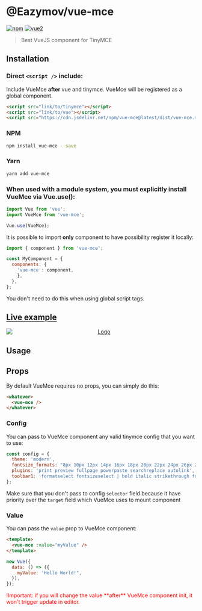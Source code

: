 # @Eazymov/vue-mce

[![npm](https://img.shields.io/npm/v/@deveodk/vue-tinymce.svg)](https://www.npmjs.com/package/@deveodk/vue-tinymce) [![vue2](https://img.shields.io/badge/vue-2.x-brightgreen.svg)](https://vuejs.org/)

> Best VueJS component for TinyMCE

## Installation

### Direct `<script />` include:
Include VueMce **after** vue and tinymce. VueMce will be registered as a global component.

```html
<script src="link/to/tinymce"></script>
<script src="link/to/vue"></script>
<script src="https://cdn.jsdelivr.net/npm/vue-mce@latest/dist/vue-mce.min.js"></script>
```

### NPM
```bash
npm install vue-mce --save
```
### Yarn
```bash
yarn add vue-mce
```
### When used with a module system, you must explicitly install VueMce via Vue.use():
```javascript
import Vue from 'vue';
import VueMce from 'vue-mce';

Vue.use(VueMce);
```
It is possible to import **only** component to have possibility register it locally:
```javascript
import { component } from 'vue-mce';

const MyComponent = {
  components: {
    'vue-mce': component,
    },
  },
};
```
You don't need to do this when using global script tags.

## [Live example](https://codepen.io/Eazymov/full/MEzGYv/)

<p align="center"><a href="https://codepen.io/Eazymov/full/MEzGYv/"><img alt="Logo" src="http://res.cloudinary.com/dbkd5ucah/image/upload/v1508395086/%D0%A1%D0%BD%D0%B8%D0%BC%D0%BE%D0%BA_ycxfpq.png" style="display: block; margin: 0 auto;" /></a></p>

## Usage

## Props
By default VueMce requires no props, you can simply do this:
```html
<whatever>
  <vue-mce />
</whatever>
```
### Config
You can pass to VueMce component any valid tinymce config that you want to use:
```javascript
const config = {
  theme: 'modern',
  fontsize_formats: "8px 10px 12px 14px 16px 18px 20px 22px 24px 26px 28px 30px 34px 38px 42px 48px 54px 60px",
  plugins: 'print preview fullpage powerpaste searchreplace autolink',
  toolbar1: 'formatselect fontsizeselect | bold italic strikethrough forecolor backcolor link',
};
```
Make sure that you don't pass to config `selector` field because it have priority over the `target` field which VueMce uses to mount component
### Value
You can pass the `value` prop to VueMce component:
```html
<template>
  <vue-mce :value="myValue" />
</template>
```
```javascript
new Vue({
  data: () => ({
    myValue: 'Hello World!",
  }),
});
```
<p style="color: red;">!Important: if you will change the value **after** VueMce component init, it won't trigger update in editor.</p>
